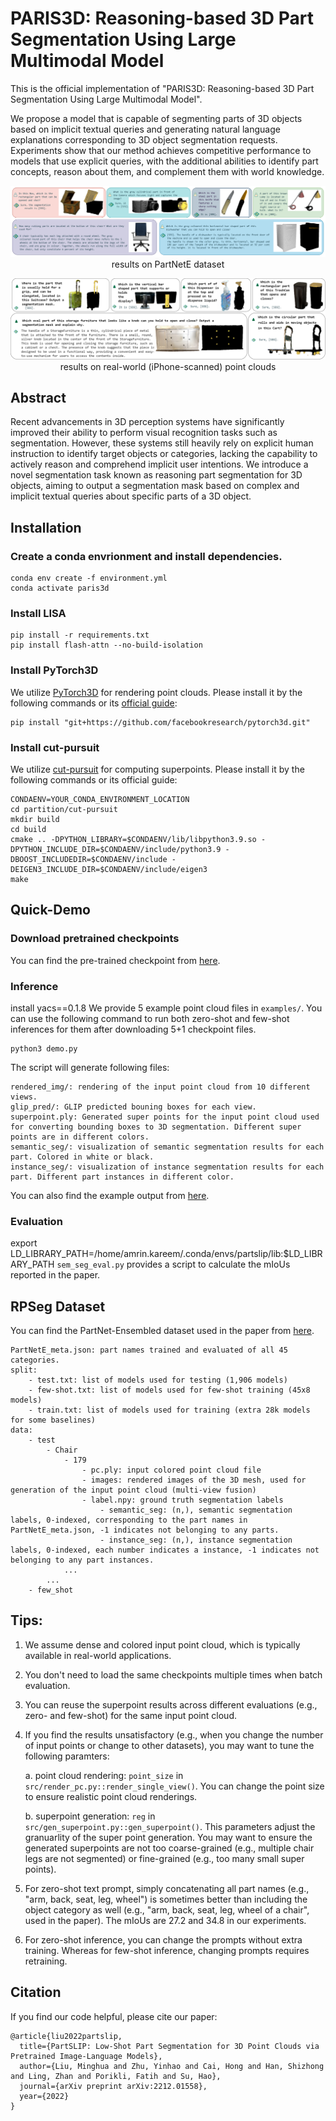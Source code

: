 # PARIS3D: Reasoning-based 3D Part Segmentation Using Large Multimodal Model
This is the official implementation of "PARIS3D: Reasoning-based 3D Part Segmentation Using Large Multimodal Model".

We propose a model that is capable of segmenting parts of 3D objects based on implicit textual queries and generating natural language explanations corresponding to 3D object segmentation requests. Experiments show that our method achieves competitive performance to models that use explicit queries, with the additional abilities to identify part concepts, reason about them, and complement them with world knowledge.


<p align="center">
<img src="fig/redintro.png" alt="teaser">
results on PartNetE dataset
</p>

<p align="center">
<img src="fig/realpc.drawio.png" alt="real_pc">
results on real-world (iPhone-scanned) point clouds
</p>

## Abstract 
Recent advancements in 3D perception systems have significantly improved their ability to perform visual recognition tasks such as segmentation. However, these systems still heavily rely on explicit human instruction to identify target objects or categories, lacking the capability to actively reason and comprehend implicit user intentions. We introduce a novel segmentation task known as reasoning part segmentation for 3D objects, aiming to output a segmentation mask based on complex and implicit textual queries about specific parts of a 3D object.

## Installation

### Create a conda envrionment and install dependencies.
```
conda env create -f environment.yml
conda activate paris3d
```
### Install LISA
```
pip install -r requirements.txt
pip install flash-attn --no-build-isolation
```
### Install PyTorch3D

We utilize [PyTorch3D](https://github.com/facebookresearch/pytorch3d) for rendering point clouds. Please install it by the following commands or its [official guide](https://github.com/facebookresearch/pytorch3d/blob/main/INSTALL.md):
```
pip install "git+https://github.com/facebookresearch/pytorch3d.git" 
```
### Install cut-pursuit
We utilize [cut-pursuit](https://github.com/loicland/superpoint_graph) for computing superpoints. Please install it by the following commands or its official guide:
```
CONDAENV=YOUR_CONDA_ENVIRONMENT_LOCATION
cd partition/cut-pursuit
mkdir build
cd build
cmake .. -DPYTHON_LIBRARY=$CONDAENV/lib/libpython3.9.so -DPYTHON_INCLUDE_DIR=$CONDAENV/include/python3.9 -DBOOST_INCLUDEDIR=$CONDAENV/include -DEIGEN3_INCLUDE_DIR=$CONDAENV/include/eigen3
make
```

## Quick-Demo
### Download pretrained checkpoints
You can find the pre-trained checkpoint from [here](https://huggingface.co/Amrinkar/PARIS3D).

### Inference
install yacs==0.1.8
We provide 5 example point cloud files in `examples/`. You can use the following command to run both zero-shot and few-shot inferences for them after downloading 5+1 checkpoint files.
```
python3 demo.py
```
The script will generate following files:
```
rendered_img/: rendering of the input point cloud from 10 different views.
glip_pred/: GLIP predicted bouning boxes for each view.
superpoint.ply: Generated super points for the input point cloud used for converting bounding boxes to 3D segmentation. Different super points are in different colors.
semantic_seg/: visualization of semantic segmentation results for each part. Colored in white or black.
instance_seg/: visualization of instance segmentation results for each part. Different part instances in different color.
```
You can also find the example output from [here](https://huggingface.co/datasets/minghua/PartSLIP/tree/main/).

### Evaluation
export LD_LIBRARY_PATH=/home/amrin.kareem/.conda/envs/partslip/lib:$LD_LIBRARY_PATH
`sem_seg_eval.py` provides a script to calculate the mIoUs reported in the paper. 

## RPSeg Dataset
You can find the PartNet-Ensembled dataset used in the paper from [here](https://huggingface.co/datasets/minghua/PartSLIP/tree/main/).
```
PartNetE_meta.json: part names trained and evaluated of all 45 categories.
split: 
    - test.txt: list of models used for testing (1,906 models)
    - few-shot.txt: list of models used for few-shot training (45x8 models)
    - train.txt: list of models used for training (extra 28k models for some baselines)
data:
    - test
        - Chair
            - 179
                - pc.ply: input colored point cloud file
                - images: rendered images of the 3D mesh, used for generation of the input point cloud (multi-view fusion)
                - label.npy: ground truth segmentation labels
                    - semantic_seg: (n,), semantic segmentation labels, 0-indexed, corresponding to the part names in PartNetE_meta.json, -1 indicates not belonging to any parts.
                    - instance_seg: (n,), instance segmentation labels, 0-indexed, each number indicates a instance, -1 indicates not belonging to any part instances.
            ...
        ...
    - few_shot
```

## Tips:
1. We assume dense and colored input point cloud, which is typically available in real-world applications.
2. You don't need to load the same checkpoints multiple times when batch evaluation.
3. You can reuse the superpoint results across different evaluations (e.g., zero- and few-shot) for the same input point cloud.
4. If you find the results unsatisfactory (e.g., when you change the number of input points or change to other datasets), you may want to tune the following paramters:

    a. point cloud rendering: `point_size` in `src/render_pc.py::render_single_view()`. You can change the point size to ensure realistic point cloud renderings.

    b. superpoint generation: `reg` in `src/gen_superpoint.py::gen_superpoint()`. This parameters adjust the granuarlity of the super point generation. You may want to ensure the generated superpoints are not too coarse-grained (e.g., multiple chair legs are not segmented) or fine-grained (e.g., too many small super points).

5.  For zero-shot text prompt, simply concatenating all part names (e.g., "arm, back, seat, leg, wheel") is sometimes better than including the object category as well (e.g., "arm, back, seat, leg, wheel of a chair", used in the paper). The mIoUs are 27.2 and 34.8 in our experiments.
6.  For zero-shot inference, you can change the prompts without extra training. Whereas for few-shot inference, changing prompts requires retraining.
 
## Citation

If you find our code helpful, please cite our paper:

```
@article{liu2022partslip,
  title={PartSLIP: Low-Shot Part Segmentation for 3D Point Clouds via Pretrained Image-Language Models},
  author={Liu, Minghua and Zhu, Yinhao and Cai, Hong and Han, Shizhong and Ling, Zhan and Porikli, Fatih and Su, Hao},
  journal={arXiv preprint arXiv:2212.01558},
  year={2022}
}
```

